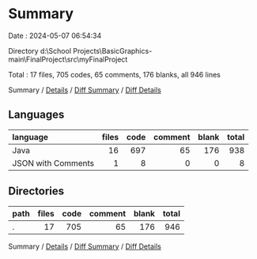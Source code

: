 # Summary

Date : 2024-05-07 06:54:34

Directory d:\\School Projects\\BasicGraphics-main\\FinalProject\\src\\myFinalProject

Total : 17 files,  705 codes, 65 comments, 176 blanks, all 946 lines

Summary / [Details](details.md) / [Diff Summary](diff.md) / [Diff Details](diff-details.md)

## Languages
| language | files | code | comment | blank | total |
| :--- | ---: | ---: | ---: | ---: | ---: |
| Java | 16 | 697 | 65 | 176 | 938 |
| JSON with Comments | 1 | 8 | 0 | 0 | 8 |

## Directories
| path | files | code | comment | blank | total |
| :--- | ---: | ---: | ---: | ---: | ---: |
| . | 17 | 705 | 65 | 176 | 946 |

Summary / [Details](details.md) / [Diff Summary](diff.md) / [Diff Details](diff-details.md)